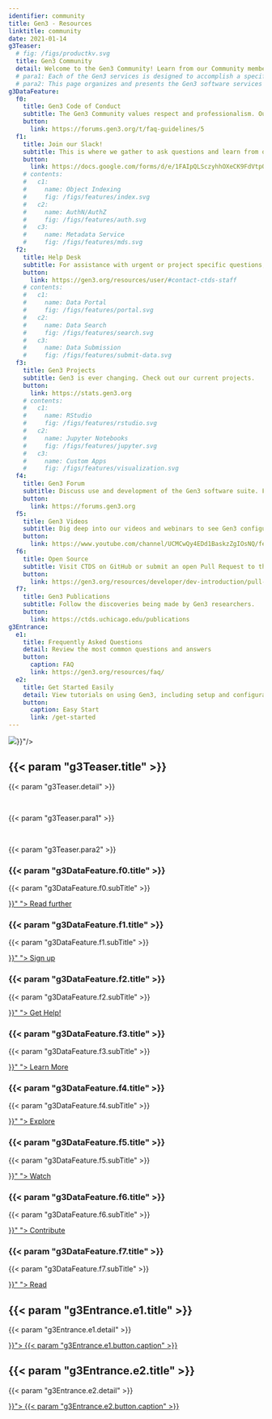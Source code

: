 ```yaml
---
identifier: community
title: Gen3 - Resources
linktitle: community
date: 2021-01-14
g3Teaser:
  # fig: /figs/productkv.svg
  title: Gen3 Community
  detail: Welcome to the Gen3 Community! Learn from our Community members and engage in technical discussions. Find resources below to discover helpful information on the Gen3 Data Platform Community that strives to accelerate data-driven discoveries.
  # para1: Each of the Gen3 services is designed to accomplish a specific function in a data ecosystem, and that is achieved by providing a publicly-accessible application programming interface (API) that users, applications, and other services can send requests to.
  # para2: This page organizes and presents the Gen3 software services in terms of the different types of data resources mentioned above.
g3DataFeature:
  f0:
    title: Gen3 Code of Conduct
    subtitle: The Gen3 Community values respect and professionalism. Our purpose is to share knowledge and make everyone feel safe and included.
    button:
      link: https://forums.gen3.org/t/faq-guidelines/5
  f1:
    title: Join our Slack!
    subtitle: This is where we gather to ask questions and learn from others' experiences.
    button:
      link: https://docs.google.com/forms/d/e/1FAIpQLSczyhhOXeCK9FdVtpQpelOHYnRj1EAq1rwwnm9q6cPAe5a7ug/viewform
    # contents:
    #   c1:
    #     name: Object Indexing
    #     fig: /figs/features/index.svg
    #   c2:
    #     name: AuthN/AuthZ
    #     fig: /figs/features/auth.svg
    #   c3:
    #     name: Metadata Service
    #     fig: /figs/features/mds.svg
  f2:
    title: Help Desk
    subtitle: For assistance with urgent or project specific questions, please contact our help desk.
    button:
      link: https://gen3.org/resources/user/#contact-ctds-staff
    # contents:
    #   c1:
    #     name: Data Portal
    #     fig: /figs/features/portal.svg
    #   c2:
    #     name: Data Search
    #     fig: /figs/features/search.svg
    #   c3:
    #     name: Data Submission
    #     fig: /figs/features/submit-data.svg
  f3:
    title: Gen3 Projects
    subtitle: Gen3 is ever changing. Check out our current projects.
    button:
      link: https://stats.gen3.org
    # contents:
    #   c1:
    #     name: RStudio
    #     fig: /figs/features/rstudio.svg
    #   c2:
    #     name: Jupyter Notebooks
    #     fig: /figs/features/jupyter.svg
    #   c3:
    #     name: Custom Apps
    #     fig: /figs/features/visualization.svg
  f4:
    title: Gen3 Forum
    subtitle: Discuss use and development of the Gen3 software suite. Find different topics and answers for beginner and advanced stages.
    button:
      link: https://forums.gen3.org
  f5:
    title: Gen3 Videos
    subtitle: Dig deep into our videos and webinars to see Gen3 configurations and operations.
    button:
      link: https://www.youtube.com/channel/UCMCwQy4EDd1BaskzZgIOsNQ/featured
  f6:
    title: Open Source
    subtitle: Visit CTDS on GitHub or submit an open Pull Request to the code base.
    button:
      link: https://gen3.org/resources/developer/dev-introduction/pull-requests-prs
  f7:
    title: Gen3 Publications
    subtitle: Follow the discoveries being made by Gen3 researchers.
    button:
      link: https://ctds.uchicago.edu/publications
g3Entrance:
  e1:
    title: Frequently Asked Questions
    detail: Review the most common questions and answers
    button:
      caption: FAQ
      link: https://gen3.org/resources/faq/
  e2:
    title: Get Started Easily
    detail: View tutorials on using Gen3, including setup and configuration.
    button:
      caption: Easy Start
      link: /get-started
---
```


<section class="g3-bg__mint">
  <div class="g3-outer-wrapper g3-flex-content g3-flex-content__reverse">
    <div class="g3-col__50 g3-flex-content">
      <img class="g3-img__full-width" src="{{< param "g3Teaser.fig" >}}"/>
    </div>
    <div class="g3-space__padding-lg-top g3-col__50">
      <div class="g3-space__wrapper-gap-left">
        <h1 class="g3-space__margin-sm-bottom">
          {{< param "g3Teaser.title" >}}
        </h1>
        <p class="g3-space__margin-sm-bottom introduction">
          {{< param "g3Teaser.detail" >}}
        </p>
        <br>
        <p class="g3-space__margin-sm-bottom introduction">
          {{< param "g3Teaser.para1" >}}
        </p>
        <br>
        <p class="g3-space__margin-sm-bottom introduction">
          {{< param "g3Teaser.para2" >}}
        </p>
      </div>
    </div>
  </div>
</section>

<section>
  <div class="g3-space__margin-lg-bottom g3-inner-wrapper">
    <div class="g3-flex-content g3-flex-content__col g3-space__margin-md-top-bottom">
      <div class="g3-flex-content g3-flex-content__col g3-space__margin-sm-left-right g3-box">
        <h3 class="g3-space__margin-sm-top-bottom">{{< param "g3DataFeature.f0.title" >}}</h3>
        <p>
          {{< param "g3DataFeature.f0.subTitle" >}}
        </p>
        <a class="g3-button g3-button--tertiary g3-flex-content_alien-self-flex-end" href="{{< param "g3DataFeature.f0.button.link" >}}" ">
            Read further
        </a>
      </div>
      <div class="g3-flex-content g3-space__margin-md-top-bottom">
        <div class="g3-space__margin-sm-left-right g3-col__33 g3-box">
          <h3 class="g3-space__margin-sm-top-bottom">{{< param "g3DataFeature.f1.title" >}}</h3>
          <p>
            {{< param "g3DataFeature.f1.subTitle" >}}
          </p>
          <div class="g3-space__margin-sm-top-bottom g3-divider"></div>
          <div class="g3-flex-content g3-flex-content_center">
            <a class="g3-button g3-button--tertiary" href="{{< param "g3DataFeature.f1.button.link" >}}" ">
              Sign up
            </a>
          </div>
        </div>
        <div class="g3-space__margin-sm-left-right g3-col__33 g3-box">
          <h3 class="g3-space__margin-sm-top-bottom">{{< param "g3DataFeature.f2.title" >}}</h3>
          <p>
            {{< param "g3DataFeature.f2.subTitle" >}}
          </p>
          <div class="g3-space__margin-sm-top-bottom g3-divider"></div>
          <div class="g3-flex-content g3-flex-content_center">
            <a class="g3-button g3-button--tertiary" href="{{< param "g3DataFeature.f2.button.link" >}}" ">
              Get Help!
            </a>
          </div>
        </div>
        <div class="g3-space__margin-sm-left-right g3-col__33 g3-box">
          <h3 class="g3-space__margin-sm-top-bottom">{{< param "g3DataFeature.f3.title" >}}</h3>
          <p>
            {{< param "g3DataFeature.f3.subTitle" >}}
          </p>
          <div class="g3-space__margin-sm-top-bottom g3-divider"></div>
          <div class="g3-flex-content g3-flex-content_center">
            <a class="g3-button g3-button--tertiary" href="{{< param "g3DataFeature.f3.button.link" >}}" ">
              Learn More
            </a>
          </div>
        </div>
      </div>
      <div class="g3-flex-content g3-flex-content__col">
      <div class="g3-flex-content g3-flex-content__col">
      <div class="g3-flex-content g3-flex-content__col g3-space__margin-sm-left-right g3-box">
        <h3 class="g3-space__margin-sm-top-bottom">{{< param "g3DataFeature.f4.title" >}}</h3>
        <p>
          {{< param "g3DataFeature.f4.subTitle" >}}
        </p>
        <a class="g3-button g3-button--tertiary g3-flex-content_alien-self-flex-end" href="{{< param "g3DataFeature.f4.button.link" >}}" ">
            Explore
        </a>
      </div>
      <div class="g3-flex-content g3-space__margin-md-top-bottom">
        <div class="g3-space__margin-sm-left-right g3-col__33 g3-box">
          <h3 class="g3-space__margin-sm-top-bottom">{{< param "g3DataFeature.f5.title" >}}</h3>
          <p>
            {{< param "g3DataFeature.f5.subTitle" >}}
          </p>
          <div class="g3-space__margin-sm-top-bottom g3-divider"></div>
          <div class="g3-flex-content g3-flex-content_center">
            <a class="g3-button g3-button--tertiary" href="{{< param "g3DataFeature.f5.button.link" >}}" ">
              Watch
            </a>
          </div>
        </div>
        <div class="g3-space__margin-sm-left-right g3-col__33 g3-box">
          <h3 class="g3-space__margin-sm-top-bottom">{{< param "g3DataFeature.f6.title" >}}</h3>
          <p>
            {{< param "g3DataFeature.f6.subTitle" >}}
          </p>
          <div class="g3-space__margin-sm-top-bottom g3-divider"></div>
          <div class="g3-flex-content g3-flex-content_center">
            <a class="g3-button g3-button--tertiary" href="{{< param "g3DataFeature.f6.button.link" >}}" ">
              Contribute
            </a>
          </div>
        </div>
        <div class="g3-space__margin-sm-left-right g3-col__33 g3-box">
          <h3 class="g3-space__margin-sm-top-bottom">{{< param "g3DataFeature.f7.title" >}}</h3>
          <p>
            {{< param "g3DataFeature.f7.subTitle" >}}
          </p>
          <div class="g3-space__margin-sm-top-bottom g3-divider"></div>
          <div class="g3-flex-content g3-flex-content_center">
            <a class="g3-button g3-button--tertiary" href="{{< param "g3DataFeature.f7.button.link" >}}" ">
              Read
            </a>
          </div>
    </div>
  </div>
</section>

<section>
  <div class="g3-inner-wrapper g3-flex-content g3-space__margin-md-bottom">
    <div class="g3-bg__solight g3-space__padding-md g3-col__50 g3-text__center g3-space__margin-sm-left-right">
      <h2 class="g3-space__margin-sm-bottom">
        {{< param "g3Entrance.e1.title" >}}
      </h2>
      <p class="g3-space__margin-sm-bottom">
        {{< param "g3Entrance.e1.detail" >}}
      </p>
      <a class="g3-button--secondary g3-button" href="{{< param "g3Entrance.e1.button.link" >}}">
        {{< param "g3Entrance.e1.button.caption" >}}
      </a>
    </div>
    <div class="g3-bg__solight g3-space__padding-md g3-col__50 g3-text__center g3-space__margin-sm-left-right">
      <h2 class="g3-space__margin-sm-bottom">
        {{< param "g3Entrance.e2.title" >}}
      </h2>
      <p class="g3-space__margin-sm-bottom">
        {{< param "g3Entrance.e2.detail" >}}
      </p>
      <a class="g3-button--secondary g3-button" href="{{< param "g3Entrance.e2.button.link" >}}">
        {{< param "g3Entrance.e2.button.caption" >}}
      </a>
    </div>
  </div>
</section>
